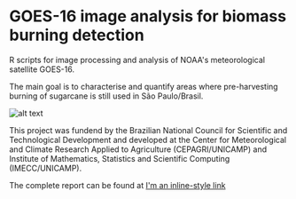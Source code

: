# GOES-16 image analysis for biomass burning detection

R scripts for image processing and analysis of NOAA's meteorological satellite GOES-16.

The main goal is to characterise and quantify areas where pre-harvesting burning of sugarcane is still used in São Paulo/Brasil. 

![alt text](https://github.com/wesleysatelis/GOES-16-image-analysis-for-biomass-burning-detection/blob/master/areas-plantio.png)

This project was fundend by the Brazilian National Council for Scientific and Technological Development and developed at the Center for Meteorological and Climate Research Applied to Agriculture (CEPAGRI/UNICAMP) and Institute of Mathematics, Statistics and Scientific Computing (IMECC/UNICAMP).

The complete report can be found at [I'm an inline-style link](github.com/wesleysatelis/GOES-16-image-analysis-for-biomass-burning-detection/blob/master/relatorio_final/diffrev.pdf)
